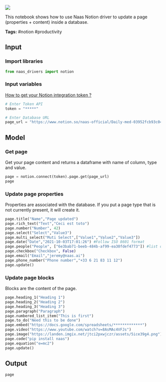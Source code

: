 <a href="https://app.naas.ai/user-redirect/naas/downloader?url=https://raw.githubusercontent.com/jupyter-naas/awesome-notebooks/master/Notion/Notion_Update_page.ipynb" target="_parent"><img src="https://naasai-public.s3.eu-west-3.amazonaws.com/open_in_naas.svg"/></a>

This notebook shows how to use Naas Notion driver to update a page (properties + content) inside a database.

**Tags:** #notion #productivity

## Input

### Import libraries


```python
from naas_drivers import notion 
```

### Input variables
<a href='https://docs.naas.ai/drivers/notion'>How to get your Notion integration token ?</a>


```python
# Enter Token API
token = "*****"

# Enter Database URL
page_url = "https://www.notion.so/naas-official/Daily-med-03952fcb93c045bba519a7564a64045e"
```

## Model

### Get page
Get your page content and returns a dataframe with name of column, type and value.


```python
page = notion.connect(token).page.get(page_url)
page
```

### Update page properties 
Properties are associated with the database. If you put a page type that is not currently present, it will create it.


```python
page.title("Name","Page updated")
page.rich_text("Text","Ceci est toto")
page.number("Number", 42)
page.select("Select","Value3") 
page.multi_select("Muti Select",["Value1","Value2","Value3"])
page.date("Date","2021-10-03T17:01:26") #Follow ISO 8601 format
page.people("People", ["6e3bab71-beeb-484b-af99-ea30fdef4773"]) #list of ID of users
page.checkbox("Checkbox", False)
page.email("Email","jeremy@naas.ai")
page.phone_number("Phone number","+33 6 21 83 11 12")
page.update()
```

### Update page blocks 
Blocks are the content of the page.


```python
page.heading_1("Heading 1")
page.heading_2("Heading 2")
page.heading_3("Heading 3")
page.paragraph("Paragraph")
page.numbered_list_item("This is first")
page.to_do("Need this to be done")
page.embed("https://docs.google.com/spreadsheets/*************")
page.video("https://www.youtube.com/watch?v=8AsMAc4VFJs")
page.image("https://landen.imgix.net/jtci2pxwjczr/assets/5ice39g4.png")
page.code("pip install naas")
page.equation("e=mc2")
page.update()
```

## Output


```python
page
```
